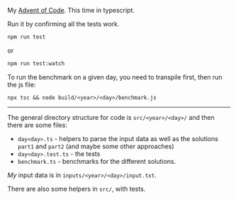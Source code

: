 My [Advent of Code](https://adventofcode.com/). This time in typescript.

Run it by confirming all the tests work.

```bash
npm run test
```

or

```bash
npm run test:watch
```

To run the benchmark on a given day, you need to transpile first, then run the js file:

```
npx tsc && node build/<year>/<day>/benchmark.js
```

---

The general directory structure for code is `src/<year>/<day>/` and then there are some files:

- `day<day>.ts` - helpers to parse the input data as well as the solutions `part1` and `part2` (and maybe some other approaches)
- `day<day>.test.ts` - the tests
- `benchmark.ts` - benchmarks for the different solutions.

_My_ input data is in `inputs/<year>/<day>/input.txt`.

There are also some helpers in `src/`, with tests.
